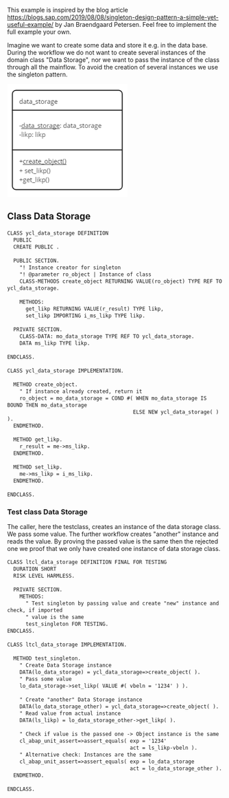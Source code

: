 This example is inspired by the blog article https://blogs.sap.com/2019/08/08/singleton-design-pattern-a-simple-yet-useful-example/ by Jan Braendgaard Petersen.
Feel free to implement the full example your own.

Imagine we want to create some data and store it e.g. in the data base. During the workflow we do not want to create several instances of the domain class "Data Storage", nor we want to pass the instance of the class through all the mainflow.
To avoid the creation of several instances we use the singleton pattern.

![Data Storage](https://github.com/MaddinJay/Refactoring-Guru/blob/main/Singleton/Real_World/Singleton%20-%20Data%20Storage.PNG)

## Class Data Storage

```
CLASS ycl_data_storage DEFINITION
  PUBLIC
  CREATE PUBLIC .

  PUBLIC SECTION.
    "! Instance creator for singleton
    "! @parameter ro_object | Instance of class
    CLASS-METHODS create_object RETURNING VALUE(ro_object) TYPE REF TO ycl_data_storage.

    METHODS:
      get_likp RETURNING VALUE(r_result) TYPE likp,
      set_likp IMPORTING i_ms_likp TYPE likp.

  PRIVATE SECTION.
    CLASS-DATA: mo_data_storage TYPE REF TO ycl_data_storage.
    DATA ms_likp TYPE likp.

ENDCLASS.

CLASS ycl_data_storage IMPLEMENTATION.

  METHOD create_object.
    " If instance already created, return it
    ro_object = mo_data_storage = COND #( WHEN mo_data_storage IS BOUND THEN mo_data_storage
                                         ELSE NEW ycl_data_storage( ) ).
  ENDMETHOD.

  METHOD get_likp.
    r_result = me->ms_likp.
  ENDMETHOD.

  METHOD set_likp.
    me->ms_likp = i_ms_likp.
  ENDMETHOD.

ENDCLASS.
```

### Test class Data Storage

The caller, here the testclass, creates an instance of the data storage class. We pass some value. The further workflow creates "another" instance and reads the value. By proving the passed value is the same then the rejected one we proof that we only have created one instance of data storage class.

```
CLASS ltcl_data_storage DEFINITION FINAL FOR TESTING
  DURATION SHORT
  RISK LEVEL HARMLESS.

  PRIVATE SECTION.
    METHODS:
      " Test singleton by passing value and create "new" instance and check, if imported
      " value is the same
      test_singleton FOR TESTING.
ENDCLASS.

CLASS ltcl_data_storage IMPLEMENTATION.

  METHOD test_singleton.
    " Create Data Storage instance
    DATA(lo_data_storage) = ycl_data_storage=>create_object( ).
    " Pass some value
    lo_data_storage->set_likp( VALUE #( vbeln = '1234' ) ).

    " Create "another" Data Storage instance
    DATA(lo_data_storage_other) = ycl_data_storage=>create_object( ).
    " Read value from actual instance
    DATA(ls_likp) = lo_data_storage_other->get_likp( ).

    " Check if value is the passed one -> Object instance is the same
    cl_abap_unit_assert=>assert_equals( exp = '1234'
                                        act = ls_likp-vbeln ).
    " Alternative check: Instances are the same
    cl_abap_unit_assert=>assert_equals( exp = lo_data_storage
                                        act = lo_data_storage_other ).
  ENDMETHOD.

ENDCLASS.
```
